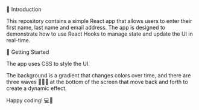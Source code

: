 👋 Introduction

This repository contains a simple React app that allows users to enter their first name, last name and email address. The app is designed to demonstrate how to use React Hooks to manage state and update the UI in real-time.

🚀 Getting Started

The app uses CSS to style the UI. 

The background is a gradient that changes colors over time, and there are three waves 🌊🌊🌊 at the bottom of the screen that move back and forth to create a dynamic effect.

Happy coding! 💻🎉
